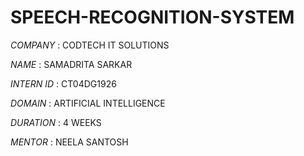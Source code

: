 # SPEECH-RECOGNITION-SYSTEM

*COMPANY* : CODTECH IT SOLUTIONS

*NAME* : SAMADRITA SARKAR

*INTERN ID* : CT04DG1926

*DOMAIN* : ARTIFICIAL INTELLIGENCE

*DURATION* : 4 WEEKS

*MENTOR* : NEELA SANTOSH
